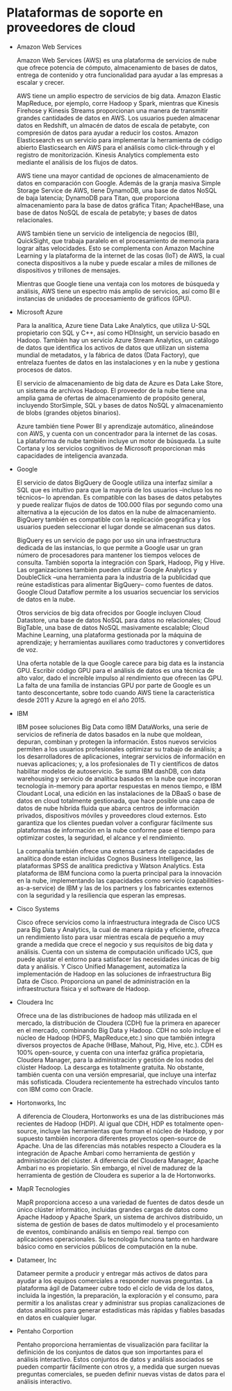 # Plataformas de soporte en proveedores de cloud

* Amazon Web Services

    Amazon Web Services (AWS) es una plataforma de servicios de nube que ofrece potencia de cómputo, almacenamiento de bases de datos, entrega de contenido y otra funcionalidad para ayudar a las empresas a escalar y crecer.

    AWS tiene un amplio espectro de servicios de big data. Amazon Elastic MapReduce, por ejemplo, corre Hadoop y Spark, mientras que Kinesis Firehose y Kinesis Streams proporcionan una manera de transmitir grandes cantidades de datos en AWS. Los usuarios pueden almacenar datos en Redshift, un almacén de datos de escala de petabyte, con compresión de datos para ayudar a reducir los costos. Amazon Elasticsearch es un servicio para implementar la herramienta de código abierto Elasticsearch en AWS para el análisis como click-through y el registro de monitorización. Kinesis Analytics complementa esto mediante el análisis de los flujos de datos.

    AWS tiene una mayor cantidad de opciones de almacenamiento de datos en comparación con Google. Además de la granja masiva Simple Storage Service de AWS, tiene DynamoDB, una base de datos NoSQL de baja latencia; DynamoDB para Titan, que proporciona almacenamiento para la base de datos gráfica Titan; ApacheHBase, una base de datos NoSQL de escala de petabyte; y bases de datos relacionales.

    AWS también tiene un servicio de inteligencia de negocios (BI), QuickSight, que trabaja paralelo en el procesamiento de memoria para lograr altas velocidades. Esto se complementa con Amazon Machine Learning y la plataforma de la internet de las cosas (IoT) de AWS, la cual conecta dispositivos a la nube y puede escalar a miles de millones de dispositivos y trillones de mensajes.

    Mientras que Google tiene una ventaja con los motores de búsqueda y análisis, AWS tiene un espectro más amplio de servicios, así como BI e instancias de unidades de procesamiento de gráficos (GPU).


* Microsoft Azure

    Para la analítica, Azure tiene Data Lake Analytics, que utiliza U-SQL propietario con SQL y C++, así como HDInsight, un servicio basado en Hadoop. También hay un servicio Azure Stream Analytics, un catálogo de datos que identifica los activos de datos que utilizan un sistema mundial de metadatos, y la fábrica de datos (Data Factory), que entrelaza fuentes de datos en las instalaciones y en la nube y gestiona procesos de datos.

    El servicio de almacenamiento de big data de Azure es Data Lake Store, un sistema de archivos Hadoop. El proveedor de la nube tiene una amplia gama de ofertas de almacenamiento de propósito general, incluyendo StorSimple, SQL y bases de datos NoSQL y almacenamiento de blobs (grandes objetos binarios).

    Azure también tiene Power BI y aprendizaje automático, alineándose con AWS, y cuenta con un concentrador para la internet de las cosas. La plataforma de nube también incluye un motor de búsqueda. La suite Cortana y los servicios cognitivos de Microsoft proporcionan más capacidades de inteligencia avanzada.

* Google

    El servicio de datos BigQuery de Google utiliza una interfaz similar a SQL que es intuitivo para que la mayoría de los usuarios –incluso los no técnicos– lo aprendan. Es compatible con las bases de datos petabytes y puede realizar flujos de datos de 100.000 filas por segundo como una alternativa a la ejecución de los datos en la nube de almacenamiento. BigQuery también es compatible con la replicación geográfica y los usuarios pueden seleccionar el lugar donde se almacenan sus datos.

    BigQuery es un servicio de pago por uso sin una infraestructura dedicada de las instancias, lo que permite a Google usar un gran número de procesadores para mantener los tiempos veloces de consulta. También soporta la integración con Spark, Hadoop, Pig y Hive. Las organizaciones también pueden utilizar Google Analytics y DoubleClick –una herramienta para la industria de la publicidad que reúne estadísticas para alimentar BigQuery– como fuentes de datos. Google Cloud Dataflow permite a los usuarios secuenciar los servicios de datos en la nube.

    Otros servicios de big data ofrecidos por Google incluyen Cloud Datastore, una base de datos NoSQL para datos no relacionales; Cloud BigTable, una base de datos NoSQL masivamente escalable; Cloud Machine Learning, una plataforma gestionada por la máquina de aprendizaje; y herramientas auxiliares como traductores y convertidores de voz.

    Una oferta notable de la que Google carece para big data es la instancia GPU. Escribir código GPU para el análisis de datos es una técnica de alto valor, dado el increíble impulso al rendimiento que ofrecen las GPU. La falta de una familia de instancias GPU por parte de Google es un tanto desconcertante, sobre todo cuando AWS tiene la característica desde 2011 y Azure la agregó en el año 2015.

* IBM

     IBM posee soluciones Big Data como IBM DataWorks, una serie de servicios de refinería de datos basados en la nube que moldean, depuran, combinan y protegen la información. Estos nuevos servicios permiten a los usuarios profesionales optimizar su trabajo de análisis; a los desarrolladores de aplicaciones, integrar servicios de información en nuevas aplicaciones; y, a los profesionales de TI y científicos de datos habilitar modelos de autoservicio. Se suma IBM dashDB, con data warehousing y servicio de analítica basados en la nube que incorporan tecnología in-memory para aportar respuestas en menos tiempo, e IBM Cloudant Local, una edición en las instalaciones de la DBaaS o base de datos en cloud totalmente gestionada, que hace posible una capa de datos de nube híbrida fluida que abarca centros de información privados, dispositivos móviles y proveedores cloud externos. Esto garantiza que los clientes puedan volver a configurar fácilmente sus plataformas de información en la nube conforme pase el tiempo para optimizar costes, la seguridad, el alcance y el rendimiento.

    La compañía también ofrece una extensa cartera de capacidades de analítica donde estan incluidas Cognos Business Intelligence, las plataformas SPSS de analítica predictiva y Watson Analytics. Esta plataforma de IBM funciona como la puerta principal para la innovación en la nube, implementando las capacidades como servicio (capabilities-as-a-service) de IBM y las de los partners y los fabricantes externos con la seguridad y la resiliencia que esperan las empresas.

* Cisco Systems

    Cisco ofrece servicios como la infraestructura integrada de Cisco UCS para Big Data y Analytics, la cual de manera rápida y eficiente, ofrezca un rendimiento listo para usar mientras escala de pequeño a muy grande a medida que crece el negocio y sus requisitos de big data y análisis. Cuenta con un sistema de computación unificado UCS, que puede ajustar el entorno para satisfacer las necesidades únicas de big data y análisis. Y Cisco Unified Management, automatiza la implementación de Hadoop en las soluciones de infraestructura Big Data de Cisco. Proporciona un panel de administración en la infraestructura física y el software de Hadoop.

* Cloudera Inc 

    Ofrece una de las distribuciones de hadoop más utilizada en el mercado, la distribución de Cloudera (CDH) fue la primera en aparecer en el mercado, combinando Big Data y Hadoop. CDH no solo incluye el núcleo de Hadoop (HDFS, MapReduce,etc.) sino que también integra diversos proyectos de Apache (HBase, Mahout, Pig, Hive, etc.). CDH es 100% open-source, y cuenta con una interfaz gráfica propietaria, Cloudera Manager, para la administración y gestión de los nodos del clúster Hadoop. La descarga es totalmente gratuita. No obstante, también cuenta con una versión empresarial, que incluye una interfaz más sofisticada. Cloudera recientemente ha estrechado vínculos tanto con IBM como con Oracle.

* Hortonworks, Inc 

    A diferencia de Cloudera, Hortonworks es una de las distribuciones más recientes de Hadoop (HDP). Al igual que CDH, HDP es totalmente open-source, incluye las herramientas que forman el núcleo de Hadoop, y por supuesto también incorpora diferentes proyectos open-source de Apache. Una de las diferencias más notables respecto a Cloudera es la integración de Apache Ambari como herramienta de gestión y administración del clúster. A diferencia del Cloudera Manager, Apache Ambari no es propietario.  Sin embargo, el nivel de madurez de la herramienta de gestión de Cloudera es superior a la de Hortonworks.

    
* MapR Tecnologies

    MapR proporciona acceso a una variedad de fuentes de datos desde un único clúster informático, incluidas grandes cargas de datos como Apache Hadoop y Apache Spark, un sistema de archivos distribuido, un sistema de gestión de bases de datos multimodelo y el procesamiento de eventos, combinando análisis en tiempo real. tiempo con aplicaciones operacionales. Su tecnología funciona tanto en hardware básico como en servicios públicos de computación en la nube.

* Datameer, Inc 

    Datameer permite a producir y entregar más activos de datos para ayudar a los equipos comerciales a responder nuevas preguntas. La plataforma ágil de Datameer cubre todo el ciclo de vida de los datos, incluida la ingestión, la preparación, la exploración y el consumo, para permitir a los analistas crear y administrar sus propias canalizaciones de datos analíticos para generar estadísticas más rápidas y fiables basadas en datos en cualquier lugar.

* Pentaho Corportion 

    Pentaho proporciona herramientas de visualización para facilitar la definición de los conjuntos de datos que son importantes para el análisis interactivo. Estos conjuntos de datos y análisis asociados se pueden compartir fácilmente con otros y, a medida que surgen nuevas preguntas comerciales, se pueden definir nuevas vistas de datos para el análisis interactivo.
